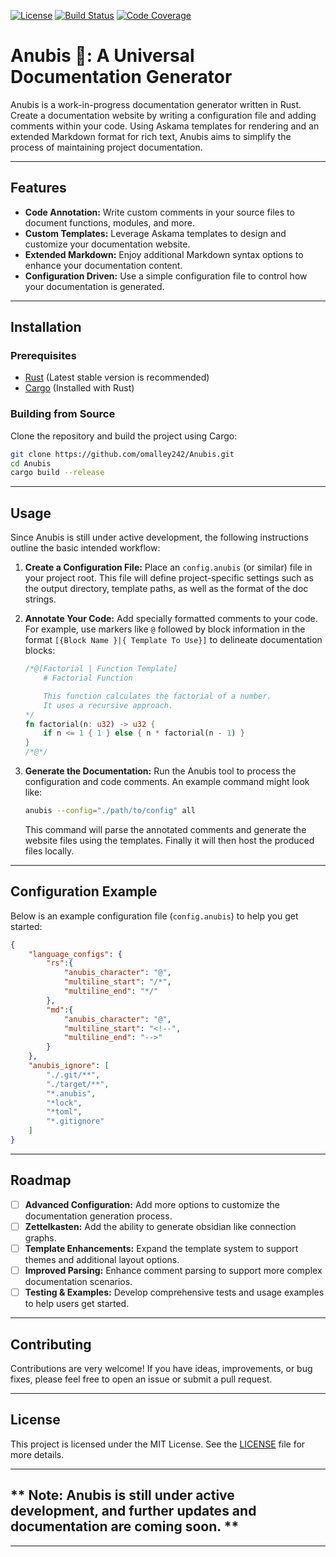[![License](https://img.shields.io/github/license/omalley242/Anubis?style=flat-square)](https://github.com/omalley242/Anubis/blob/main/LICENSE)
[![Build Status](https://img.shields.io/github/actions/workflow/status/omalley242/Anubis/main.yml?style=flat-square)](https://github.com/omalley242/Anubis/actions)
[![Code Coverage](https://img.shields.io/codecov/c/github/omalley242/Anubis?style=flat-square)](https://codecov.io/gh/omalley242/Anubis)

# Anubis 🏺: A Universal Documentation Generator

Anubis is a work-in-progress documentation generator written in Rust.
Create a documentation website by writing a configuration file and adding comments within your code.
Using Askama templates for rendering and an extended Markdown format for rich text, Anubis aims to simplify the process of maintaining project documentation.

---

## Features

- **Code Annotation:** Write custom comments in your source files to document functions, modules, and more.
- **Custom Templates:** Leverage Askama templates to design and customize your documentation website.
- **Extended Markdown:** Enjoy additional Markdown syntax options to enhance your documentation content.
- **Configuration Driven:** Use a simple configuration file to control how your documentation is generated.

---

## Installation

### Prerequisites

- [Rust](https://www.rust-lang.org/tools/install) (Latest stable version is recommended)
- [Cargo](https://doc.rust-lang.org/cargo/getting-started/installation.html) (Installed with Rust)

### Building from Source

Clone the repository and build the project using Cargo:

```bash
git clone https://github.com/omalley242/Anubis.git
cd Anubis
cargo build --release
```

---

## Usage

Since Anubis is still under active development, the following instructions outline the basic intended workflow:

1. **Create a Configuration File:**
    Place an `config.anubis` (or similar) file in your project root.
    This file will define project-specific settings such as the output directory, template paths, as well as the format of the doc strings.

2. **Annotate Your Code:**
    Add specially formatted comments to your code. For example, use markers like `@` followed by block information in the format `[{Block Name }|{ Template To Use}]`
    to delineate documentation blocks:

    ```rust
    /*@[Factorial | Function Template]
        # Factorial Function

        This function calculates the factorial of a number.
        It uses a recursive approach.
    */
    fn factorial(n: u32) -> u32 {
        if n <= 1 { 1 } else { n * factorial(n - 1) }
    }
    /*@*/
    ```

3. **Generate the Documentation:**
   Run the Anubis tool to process the configuration and code comments. An example command might look like:

   ```bash
   anubis --config="./path/to/config" all
   ```

   This command will parse the annotated comments and generate the website files using the templates.
   Finally it will then host the produced files locally.

---

## Configuration Example

Below is an example configuration file (`config.anubis`) to help you get started:

```json
{
    "language_configs": {
        "rs":{
            "anubis_character": "@",
            "multiline_start": "/*",
            "multiline_end": "*/"
        },
        "md":{
            "anubis_character": "@",
            "multiline_start": "<!--",
            "multiline_end": "-->"
        }
    },
    "anubis_ignore": [
        "./.git/**",
        "./target/**",
        "*.anubis",
        "*lock",
        "*toml",
        "*.gitignore"
    ]
}
```

---

## Roadmap

- [ ] **Advanced Configuration:**   Add more options to customize the documentation generation process.
- [ ] **Zettelkasten:**             Add the ability to generate obsidian like connection graphs.
- [ ] **Template Enhancements:**    Expand the template system to support themes and additional layout options.
- [ ] **Improved Parsing:**         Enhance comment parsing to support more complex documentation scenarios.
- [ ] **Testing & Examples:**       Develop comprehensive tests and usage examples to help users get started.

---

## Contributing

Contributions are very welcome! If you have ideas, improvements, or bug fixes, please feel free to open an issue or submit a pull request.

---

## License

This project is licensed under the MIT License. See the [LICENSE](LICENSE) file for more details.


---

## ** Note: Anubis is still under active development, and further updates and documentation are coming soon. **

---
